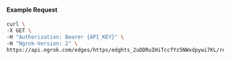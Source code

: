 <!-- Code generated for API Clients. DO NOT EDIT. -->

#### Example Request

```bash
curl \
-X GET \
-H "Authorization: Bearer {API_KEY}" \
-H "Ngrok-Version: 2" \
https://api.ngrok.com/edges/https/edghts_2uDDRuIHiTccfYz5NWxdpywi7KL/routes/edghtsrt_2uDDRx7DZMXoMPXlfPKZeZWll42/request_headers
```
